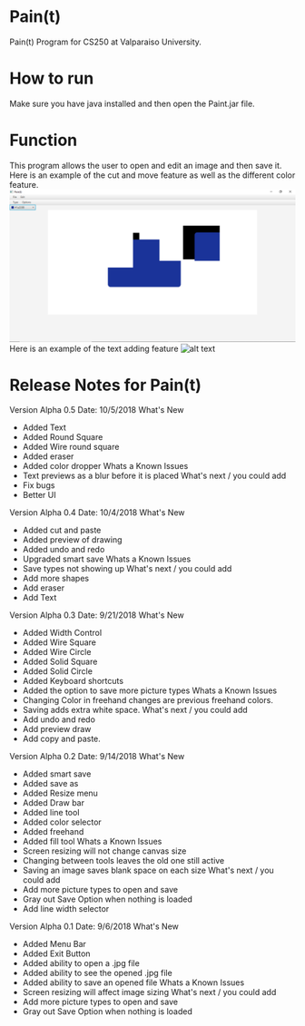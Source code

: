 # Pain(t)
Pain(t) Program for CS250 at Valparaiso University.

# How to run
Make sure you have java installed and then open the Paint.jar file.

# Function
This program allows the user to open and edit an image and then save it. 
Here is an example of the cut and move feature as well as the different color feature.
![alt text](https://github.com/Quad14/Paint-t-/blob/master/Paint%20Running.PNG)
Here is an example of the text adding feature
![alt text](https://github.com/Quad14/Paint-t-/blob/master/Paint%20Text20%Snip.PNG)

# Release Notes for Pain(t)

Version Alpha 0.5  Date: 10/5/2018
What's New
*	Added Text
*	Added Round Square
*	Added Wire round square
*	Added eraser
*	Added color dropper
Whats a Known Issues
*	Text previews as a blur before it is placed
What's next / you could add
*	Fix bugs
*	Better UI

Version Alpha 0.4  Date: 10/4/2018
What's New
*	Added cut and paste
*	Added preview of drawing
*	Added undo and redo
*	Upgraded smart save
Whats a Known Issues
*	Save types not showing up
What's next / you could add
*	Add more shapes
*	Add eraser
*	Add Text

Version Alpha 0.3  Date: 9/21/2018
What's New
*	Added Width Control
*	Added Wire Square
*	Added Wire Circle
*	Added Solid Square
*	Added Solid Circle
*	Added Keyboard shortcuts
*	Added the option to save more picture types
Whats a Known Issues
*	Changing Color in freehand changes are previous freehand colors.
*	Saving adds extra white space.
What's next / you could add
*	Add undo and redo
*	Add preview draw
*	Add copy and paste.

Version Alpha 0.2  Date: 9/14/2018
What's New
*	Added smart save
*	Added save as
*	Added Resize menu
*	Added Draw bar
*	Added line tool
*	Added color selector
*	Added freehand
*	Added fill tool
Whats a Known Issues
*	Screen resizing will not change canvas size
*	Changing between tools leaves the old one still active
*	Saving an image saves blank space on each size
What's next / you could add
*	Add more picture types to open and save
*	Gray out Save Option when nothing is loaded
*	Add line width selector

Version Alpha 0.1  Date: 9/6/2018
What's New
*	Added Menu Bar
*	Added Exit Button
*	Added ability to open a .jpg file
*	Added ability to see the opened .jpg file
*	Added ability to save an opened file
Whats a Known Issues
*	Screen resizing will affect image sizing
What's next / you could add
*	Add more picture types to open and save
*	Gray out Save Option when nothing is loaded
